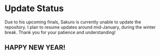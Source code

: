 # Update Status
Due to his upcoming finals, Sakuro is currently unable to update the repository. I plan to resume updates around mid-January, during the winter break. Thank you for your patience and understanding!

## HAPPY NEW YEAR!